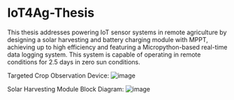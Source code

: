 # IoT4Ag-Thesis
This thesis addresses powering IoT sensor systems in remote agriculture by designing a solar harvesting and battery charging module with MPPT, achieving up to high efficiency and featuring a Micropython-based real-time data logging system. This system is capable of operating in remote conditions for 2.5 days in zero sun conditions. 

Targeted Crop Observation Device:
![image](https://github.com/cameronnthomas/IoT4Ag-Thesis/assets/173108159/7a5a5967-ade1-4984-9c8b-6a6146d9025d)

Solar Harvesting Module Block Diagram: 
![image](https://github.com/cameronnthomas/IoT4Ag-Thesis/assets/173108159/5ab09a05-20a9-4c85-99c9-961443276ee4)

